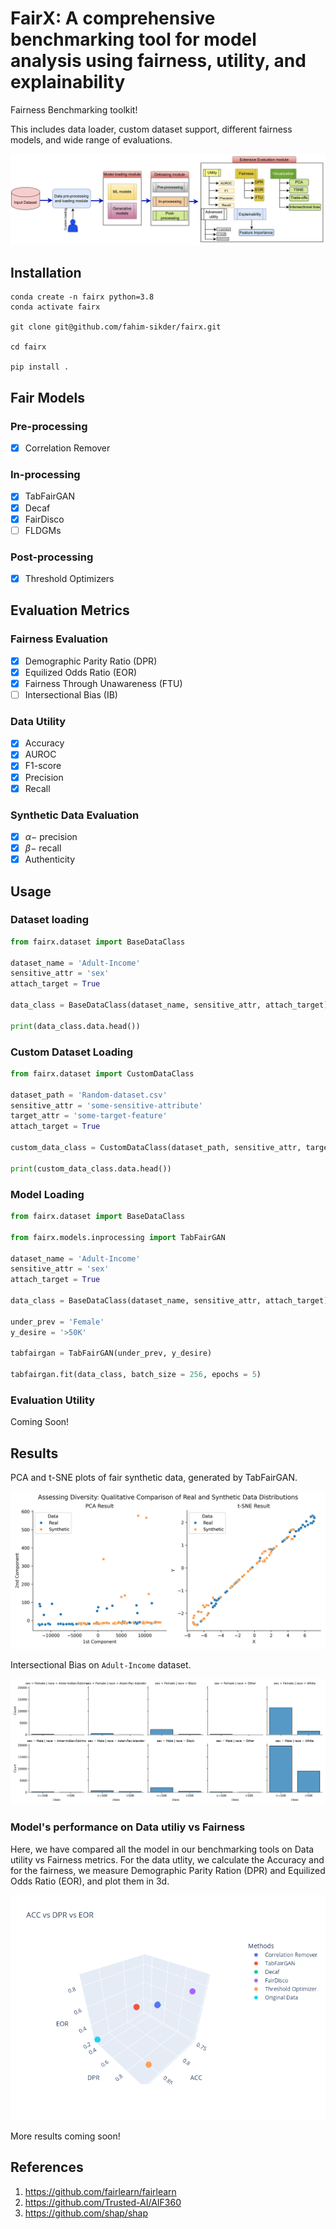 # FairX: A comprehensive benchmarking tool for model analysis using fairness, utility, and explainability

Fairness Benchmarking toolkit!

This includes data loader, custom dataset support, different fairness models, and wide range of evaluations. 

![FairX](fig/fairx-extended.png)


## Installation

```terminal
conda create -n fairx python=3.8
conda activate fairx

git clone git@github.com/fahim-sikder/fairx.git

cd fairx

pip install .
```


## Fair Models
### Pre-processing

- [x] Correlation Remover

### In-processing

- [x] TabFairGAN
- [x] Decaf
- [x] FairDisco
- [ ] FLDGMs
### Post-processing

- [x] Threshold Optimizers

## Evaluation Metrics

### Fairness Evaluation

- [x] Demographic Parity Ratio (DPR)
- [x] Equilized Odds Ratio (EOR)
- [x] Fairness Through Unawareness (FTU)
- [ ] Intersectional Bias (IB)

### Data Utility

- [x] Accuracy
- [x] AUROC
- [x] F1-score
- [x] Precision
- [x] Recall

### Synthetic Data Evaluation

- [x] $\alpha-$ precision
- [x] $\beta-$ recall
- [x] Authenticity

## Usage

### Dataset loading

```python
from fairx.dataset import BaseDataClass

dataset_name = 'Adult-Income'
sensitive_attr = 'sex'
attach_target = True

data_class = BaseDataClass(dataset_name, sensitive_attr, attach_target)

print(data_class.data.head())
```

### Custom Dataset Loading

```python
from fairx.dataset import CustomDataClass

dataset_path = 'Random-dataset.csv'
sensitive_attr = 'some-sensitive-attribute'
target_attr = 'some-target-feature'
attach_target = True

custom_data_class = CustomDataClass(dataset_path, sensitive_attr, target_attr, attach_target)

print(custom_data_class.data.head())
```

### Model Loading

```python
from fairx.dataset import BaseDataClass

from fairx.models.inprocessing import TabFairGAN

dataset_name = 'Adult-Income'
sensitive_attr = 'sex'
attach_target = True

data_class = BaseDataClass(dataset_name, sensitive_attr, attach_target)

under_prev = 'Female'
y_desire = '>50K'

tabfairgan = TabFairGAN(under_prev, y_desire)

tabfairgan.fit(data_class, batch_size = 256, epochs = 5)
```

### Evaluation Utility

Coming Soon!

## Results

PCA and t-SNE plots of fair synthetic data, generated by TabFairGAN.

![PCA and t-SNE Plots](fig/tsne.png)

Intersectional Bias on `Adult-Income` dataset.

![Intersectional Bias](fig/ib.png)

### Model's performance on Data utiliy vs Fairness

Here, we have compared all the model in our benchmarking tools on Data utility vs Fairness metrics. For the data utlity, we calculate the Accuracy and for the fairness, we measure Demographic Parity Ration (DPR) and Equilized Odds Ratio (EOR), and plot them in 3d.

![Fairness vs Data utlity](fig/fairnessvsdata.png)

More results coming soon!

## References

1. https://github.com/fairlearn/fairlearn
2. https://github.com/Trusted-AI/AIF360
3. https://github.com/shap/shap